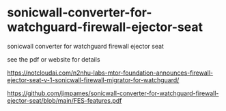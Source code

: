 # sonicwall-converter-for-watchguard-firewall-ejector-seat
sonicwall converter for watchguard firewall ejector seat

see the pdf or website for details

https://notcloudai.com/n2nhu-labs-mtor-foundation-announces-firewall-ejector-seat-v-1-sonicwall-firewall-migrator-for-watchguard/

https://github.com/jimpames/sonicwall-converter-for-watchguard-firewall-ejector-seat/blob/main/FES-features.pdf
